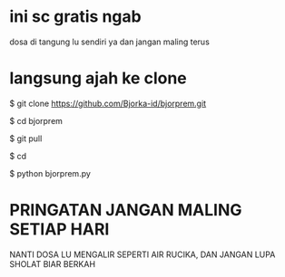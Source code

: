 # ini sc gratis ngab
dosa di tangung lu sendiri ya
dan jangan maling terus
# langsung ajah ke clone
$ git clone https://github.com/Bjorka-id/bjorprem.git

$ cd bjorprem

$ git pull

$ cd

$ python bjorprem.py
# PRINGATAN JANGAN MALING SETIAP HARI
NANTI DOSA LU MENGALIR SEPERTI
AIR RUCIKA, DAN JANGAN LUPA SHOLAT
BIAR BERKAH

